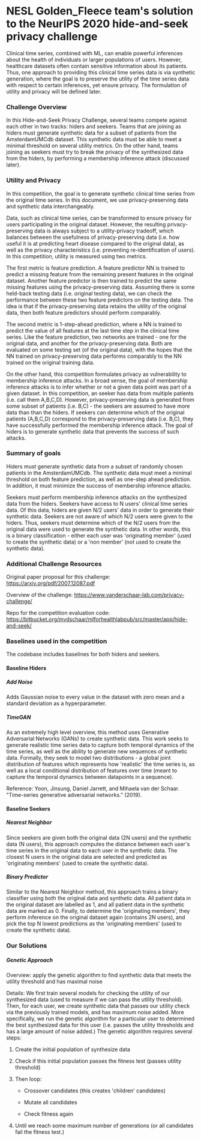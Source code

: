 # NESL Golden_Fleece team's solution to the NeurIPS 2020 hide-and-seek privacy challenge

Clinical time series, combined with ML, can enable powerful inferences about the health of individuals or larger populations of users.  However, healthcare datasets often contain sensitive information about its patients.  Thus, one approach to providing this clinical time series data is via synthetic generation, where the goal is to preserve the utility of the time series data with respect to certain inferences, yet ensure privacy.  The formulation of utility and privacy will be defined later.


### Challenge Overview

In this Hide-and-Seek Privacy Challenge, several teams compete against each other in two tracks: hiders and seekers.  Teams that are joining as hiders must generate synthetic data for a subset of patients from the AmsterdamUMCdb dataset.  This synthetic data must be able to meet a minimal threshold on several utility metrics.  On the other hand, teams joining as seekers must try to break the privacy of the synthesized data from the hiders, by performing a membership inference attack (discussed later).

### Utility and Privacy

In this competition, the goal is to generate synthetic clinical time series from the original time series.  In this document, we use privacy-preserving data and synthetic data interchangeably.

Data, such as clinical time series, can be transformed to ensure privacy for users participating in the original dataset.  However, the resulting privacy-preserving data is always subject to a utility-privacy tradeoff, which balances between the usefulness of privacy-preserving data (i.e. how useful it is at predicting heart disease compared to the original data), as well as the privacy characteristics (i.e. preventing re-identification of users).  In this competition, utility is measured using two metrics.  

The first metric is feature prediction.  A feature predictor NN is trained to predict a missing feature from the remaining present features in the original dataset. Another feature predictor is then trained to predict the same missing features using the privacy-preserving data.  Assuming there is some held-back testing data (i.e. original testing data), we can check the performance between these two feature predictors on the testing data.  The idea is that if the privacy-preserving data retains the utility of the original data, then both feature predictors should perform comparably. 

The second metric is 1-step-ahead prediction, where a NN is trained to predict the value of all features at the last time step in the clinical time series.  Like the feature prediction, two networks are trained - one for the original data, and another for the privacy-preserving data.  Both are evaluated on some testing set (of the original data), with the hopes that the NN trained on privacy-preserving data performs comparably to the NN trained on the original training data.

On the other hand, this competition formulates privacy as vulnerability to membership inference attacks.  In a broad sense, the goal of membership inference attacks is to infer whether or not a given data point was part of a given dataset.  In this competition, an seeker has data from multiple patients (i.e. call them A,B,C,D).  However, privacy-preserving data is generated from some subset of patients (i.e. B,C) - the seekers are assumed to have more data than than the hiders.  If seekers can determine which of the original patients (A,B,C,D) correspond to the privacy-preserving data (i.e. B,C), they have successfully performed the membership inference attack.  The goal of hiders is to generate synthetic data that prevents the success of such attacks.

### Summary of goals

Hiders must generate synthetic data from a subset of randomly chosen patients in the AmsterdamUMCdb.  The synthetic data must meet a minimal threshold on both feature prediction, as well as one-step ahead prediction.  In addition, it must minimize the success of membership inference attacks.  

Seekers must perform membership inference attacks on the synthesized data from the hiders.  Seekers have access to N users' clinical time series data.  Of this data, hiders are given N/2 users' data in order to generate their synthetic data.  Seekers are not aware of which N/2 users were given to the hiders.  Thus, seekers must determine which of the N/2 users from the original data were used to generate the synthetic data.  In other words, this is a binary classification - either each user was 'originating member' (used to create the synthetic data) or a 'non member' (not used to create the synthetic data).

### Additional Challenge Resources

Original paper proposal for this challenge: https://arxiv.org/pdf/2007.12087.pdf 

Overview of the challenge: https://www.vanderschaar-lab.com/privacy-challenge/

Repo for the competition evaluation code: https://bitbucket.org/mvdschaar/mlforhealthlabpub/src/master/app/hide-and-seek/

### Baselines used in the competition

The codebase includes baselines for both hiders and seekers.

#### Baseline Hiders

##### Add Noise

Adds Gaussian noise to every value in the dataset with zero mean and a standard deviation as a hyperparameter.

##### TimeGAN

As an extremely high level overview, this method uses Generative Adversarial Networks (GANs) to create synthetic data.  This work seeks to generate realistic time series data to capture both temporal dynamics of the time series, as well as the ability to generate new sequences of synthetic data.  Formally, they seek to model two distributions - a global joint distribution of features which represents how 'realistic' the time series is, as well as a local conditional distribution of features over time (meant to capture the temporal dynamics between datapoints in a sequence).

Reference: Yoon, Jinsung, Daniel Jarrett, and Mihaela van der Schaar. "Time-series generative adversarial networks." (2019).


#### Baseline Seekers

##### Nearest Neighbor

Since seekers are given both the original data (2N users) and the synthetic data (N users), this approach computes the distance between each user's time series in the original data to each user in the synthetic data.  The closest N users in the original data are selected and predicted as 'originating members' (used to create the synthetic data).

##### Binary Predictor

Similar to the Nearest Neighbor method, this approach trains a binary classifier using both the original data and synthetic data.  All patient data in the original dataset are labelled as 1, and all patient data in the synthetic data are marked as 0.  Finally, to determine the 'originating members', they perform inference on the original dataset again (contains 2N users), and pick the top N lowest predictions as the 'originating members' (used to create the synthetic data).


### Our Solutions

##### Genetic Approach

Overview: apply the genetic algorithm to find synthetic data that meets the utility threshold and has maximal noise

Details:
We first train several models for checking the utility of our synthesized data (used to measure if we can pass the utility threshold).  Then, for each user, we create synthetic data that passes our utility check via the previously trained models, and has maximum noise added.  More specifically, we run the genetic algorithm for a particular user to determined the best synthesized data for this user (i.e. passes the utility thresholds and has a large amount of noise added.)
The genetic algorithm requires several steps:

1. Create the initial population of synthesize data

2. Check if this initial population passes the fitness test (passes utility threshold)

3. Then loop:

	- Crossover candidates (this creates 'children' candidates)

	- Mutate all candidates

	- Check fitness again

4. Until we reach some maximum number of generations (or all candidates fail the fitness test.)

